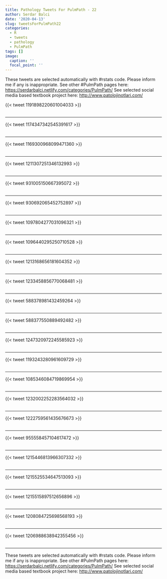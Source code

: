 ```yaml
---
title: Pathology Tweets For PulmPath - 22
author: Serdar Balci
date: '2020-04-13'
slug: tweetsForPulmPath22
categories:
  - R
  - tweets
  - pathology
  - PulmPath
tags: []
image:
  caption: ''
  focal_point: ''
---
```



These tweets are selected automatically with #rstats code. Please inform me if any is inappropriate.
See other #PulmPath pages here: https://serdarbalci.netlify.com/categories/PulmPath/ 
See selected social media based textbook project here: http://www.patolojinotlari.com/

{{< tweet 1191898220601004033 >}}
<br>
<br>
<hr>
{{< tweet 1174347342545391617 >}}
<br>
<br>
<hr>
{{< tweet 1169300968099471360 >}}
<br>
<br>
<hr>
{{< tweet 1211307251346132993 >}}
<br>
<br>
<hr>
{{< tweet 931005150667395072 >}}
<br>
<br>
<hr>
{{< tweet 930692065452752897 >}}
<br>
<br>
<hr>
{{< tweet 1097804277031096321 >}}
<br>
<br>
<hr>
{{< tweet 1096440295250710528 >}}
<br>
<br>
<hr>
{{< tweet 1213168656181604352 >}}
<br>
<br>
<hr>
{{< tweet 1233458856770068481 >}}
<br>
<br>
<hr>
{{< tweet 588378981432459264 >}}
<br>
<br>
<hr>
{{< tweet 588377550889492482 >}}
<br>
<br>
<hr>
{{< tweet 1247320972245585923 >}}
<br>
<br>
<hr>
{{< tweet 1193243280961609729 >}}
<br>
<br>
<hr>
{{< tweet 1085346084719869954 >}}
<br>
<br>
<hr>
{{< tweet 1232002252283564032 >}}
<br>
<br>
<hr>
{{< tweet 1222759561435676673 >}}
<br>
<br>
<hr>
{{< tweet 955558457104617472 >}}
<br>
<br>
<hr>
{{< tweet 1215446813966307332 >}}
<br>
<br>
<hr>
{{< tweet 1215525534647513093 >}}
<br>
<br>
<hr>
{{< tweet 1215515897512656896 >}}
<br>
<br>
<hr>
{{< tweet 1208084725698568193 >}}
<br>
<br>
<hr>
{{< tweet 1206988638942355456 >}}
<br>
<br>
<hr>


These tweets are selected automatically with #rstats code. Please inform me if any is inappropriate.
See other #PulmPath pages here: https://serdarbalci.netlify.com/categories/PulmPath/ 
See selected social media based textbook project here: http://www.patolojinotlari.com/
